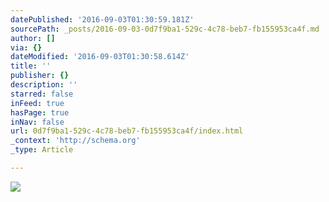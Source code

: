 ```yaml
---
datePublished: '2016-09-03T01:30:59.181Z'
sourcePath: _posts/2016-09-03-0d7f9ba1-529c-4c78-beb7-fb155953ca4f.md
author: []
via: {}
dateModified: '2016-09-03T01:30:58.614Z'
title: ''
publisher: {}
description: ''
starred: false
inFeed: true
hasPage: true
inNav: false
url: 0d7f9ba1-529c-4c78-beb7-fb155953ca4f/index.html
_context: 'http://schema.org'
_type: Article

---
```

![](https://the-grid-user-content.s3-us-west-2.amazonaws.com/1c274af7-1e6f-43ab-9c84-888fa8c97b18.jpg)